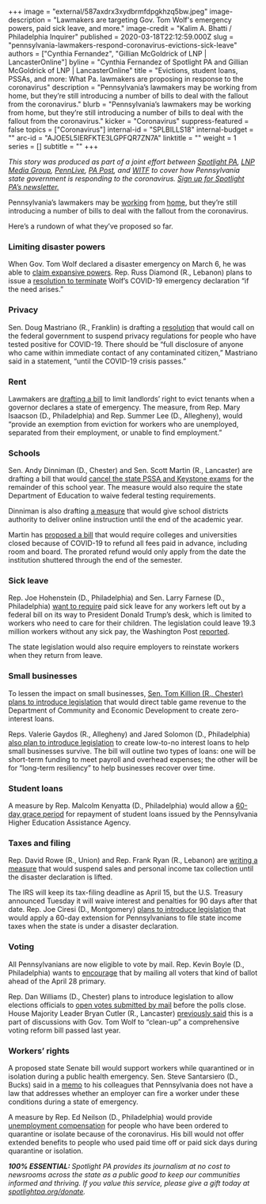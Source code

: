 +++
image = "external/587axdrx3xydbrmfdpgkhzq5bw.jpeg"
image-description = "Lawmakers are targeting Gov. Tom Wolf's emergency powers, paid sick leave, and more."
image-credit = "Kalim A. Bhatti / Philadelphia Inquirer"
published = 2020-03-18T22:12:59.000Z
slug = "pennsylvania-lawmakers-respond-coronavirus-evictions-sick-leave"
authors = ["Cynthia Fernandez", "Gillian McGoldrick of LNP | LancasterOnline"]
byline = "Cynthia Fernandez of Spotlight PA and Gillian McGoldrick of LNP | LancasterOnline"
title = "Evictions, student loans, PSSAs, and more: What Pa. lawmakers are proposing in response to the coronavirus"
description = "Pennsylvania’s lawmakers may be working from home, but they’re still introducing a number of bills to deal with the fallout from the coronavirus."
blurb = "Pennsylvania’s lawmakers may be working from home, but they’re still introducing a number of bills to deal with the fallout from the coronavirus."
kicker = "Coronavirus"
suppress-featured = false
topics = ["Coronavirus"]
internal-id = "SPLBILLS18"
internal-budget = ""
arc-id = "AJOE5L5IERFKTE3LGPFQR7ZN7A"
linktitle = ""
weight = 1
series = []
subtitle = ""
+++

<i>This story was produced as part of a joint effort between </i><a href="https://www.spotlightpa.org/"><i>Spotlight PA</i></a><i>, </i><a href="https://lancasteronline.com/"><i>LNP Media Group</i></a><i>, </i><a href="https://www.pennlive.com/"><i>PennLive</i></a><i>, </i><a href="https://papost.org/"><i>PA Post</i></a><i>, and </i><a href="https://www.witf.org/"><i>WITF</i></a><i> to cover how Pennsylvania state government is responding to the coronavirus. </i><a href="https://www.spotlightpa.org/newsletters"><i>Sign up for Spotlight PA’s newsletter.</i></a>

Pennsylvania’s lawmakers may be <a href="https://www.spotlightpa.org/news/2020/03/pennsylvania-senate-coronavirus-remote-voting-rules/">working</a> from <a href="https://www.spotlightpa.org/news/2020/03/pennsylvania-legislature-coronavirus-remote-voting/">home</a>, but they’re still introducing a number of bills to deal with the fallout from the coronavirus. 

Here’s a rundown of what they’ve proposed so far. 

### Limiting disaster powers

When Gov. Tom Wolf declared a disaster emergency on March 6, he was able to <a href="https://www.spotlightpa.org/news/2020/03/coronavirus-tom-wolf-emergency-powers-pennsylvania/">claim expansive powers</a>. Rep. Russ Diamond (R., Lebanon) plans to issue a <a href="https://www.legis.state.pa.us/cfdocs/Legis/CSM/showMemoPublic.cfm?chamber=H&SPick=20190&cosponId=31438">resolution to terminate</a> Wolf’s COVID-19 emergency declaration “if the need arises.”

### Privacy

Sen. Doug Mastriano (R., Franklin) is drafting a <a href="https://www.legis.state.pa.us/cfdocs/Legis/CSM/showMemoPublic.cfm?chamber=S&SPick=20190&cosponId=31439">resolution</a> that would call on the federal government to suspend privacy regulations for people who have tested positive for COVID-19. There should be “full disclosure of anyone who came within immediate contact of any contaminated citizen,” Mastriano said in a statement, “until the COVID-19 crisis passes.” 

### Rent

Lawmakers are <a href="https://www.legis.state.pa.us/cfdocs/Legis/CSM/showMemoPublic.cfm?chamber=H&SPick=20190&cosponId=31441">drafting a bill</a> to limit landlords’ right to evict tenants when a governor declares a state of emergency. The measure, from Rep. Mary Isaacson (D., Philadelphia) and Rep. Summer Lee (D., Allegheny), would “provide an exemption from eviction for workers who are unemployed, separated from their employment, or unable to find employment.”

### Schools 

Sen. Andy Dinniman (D., Chester) and Sen. Scott Martin (R., Lancaster) are drafting a bill that would <a href="https://www.legis.state.pa.us/cfdocs/legis/CSM/showMemoPublic.cfm?chamber=S&SPick=20190&cosponId=31444">cancel the state PSSA and Keystone exams</a> for the remainder of this school year. The measure would also require the state Department of Education to waive federal testing requirements. 

Dinniman is also drafting <a href="https://www.legis.state.pa.us/cfdocs/Legis/CSM/showMemoPublic.cfm?chamber=S&SPick=20190&cosponId=31407">a measure</a> that would give school districts authority to deliver online instruction until the end of the academic year. 

Martin has <a href="https://www.legis.state.pa.us/cfdocs/legis/CSM/showMemoPublic.cfm?chamber=S&SPick=20190&cosponId=31448">proposed a bill</a> that would require colleges and universities closed because of COVID-19 to refund all fees paid in advance, including room and board. The prorated refund would only apply from the date the institution shuttered through the end of the semester.

<script src="https://www.spotlightpa.org/embed.js" async></script><div data-spl-embed-version="1" data-spl-src="https://www.spotlightpa.org/embeds/donate/"></div>

### Sick leave 

Rep. Joe Hohenstein (D., Philadelphia) and Sen. Larry Farnese (D., Philadelphia) <a href="https://www.legis.state.pa.us/cfdocs/Legis/CSM/showMemoPublic.cfm?chamber=H&SPick=20190&cosponId=31442">want to require</a> paid sick leave for any workers left out by a federal bill on its way to President Donald Trump’s desk, which is limited to workers who need to care for their children. The legislation could leave 19.3 million workers without any sick pay, the Washington Post <a href="https://www.washingtonpost.com/business/2020/03/16/paid-sick-leave-coronavirus-house-bill/">reported</a>.

The state legislation would also require employers to reinstate workers when they return from leave.

### Small businesses

To lessen the impact on small businesses, <a href="https://www.legis.state.pa.us/cfdocs/Legis/CSM/showMemoPublic.cfm?chamber=S&SPick=20190&cosponId=31435">Sen. Tom Killion (R., Chester) plans to introduce legislation</a> that would direct table game revenue to the Department of Community and Economic Development to create zero-interest loans.

Reps. Valerie Gaydos (R., Allegheny) and Jared Solomon (D., Philadelphia) <a href="https://www.legis.state.pa.us/cfdocs/Legis/CSM/showMemoPublic.cfm?chamber=H&amp;SPick=20190&amp;cosponId=31443">also plan to introduce legislation</a> to create low-to-no interest loans to help small businesses survive. The bill will outline two types of loans: one will be short-term funding to meet payroll and overhead expenses; the other will be for “long-term resiliency” to help businesses recover over time.

### Student loans

A measure by Rep. Malcolm Kenyatta (D., Philadelphia) would allow a <a href="https://www.legis.state.pa.us/cfdocs/Legis/CSM/showMemoPublic.cfm?chamber=H&SPick=20190&cosponId=31431">60-day grace period</a> for repayment of student loans issued by the Pennsylvania Higher Education Assistance Agency.

### Taxes and filing 

Rep. David Rowe (R., Union) and Rep. Frank Ryan (R., Lebanon) are <a href="https://www.legis.state.pa.us/cfdocs/legis/CSM/showMemoPublic.cfm?chamber=H&SPick=20190&cosponId=31447">writing a measure</a> that would suspend sales and personal income tax collection until the disaster declaration is lifted. 

The IRS will keep its tax-filing deadline as April 15, but the U.S. Treasury announced Tuesday it will waive interest and penalties for 90 days after that date. Rep. Joe Ciresi (D., Montgomery) <a href="https://www.legis.state.pa.us/cfdocs/legis/CSM/showMemoPublic.cfm?chamber=H&SPick=20190&cosponId=31445">plans to introduce legislation</a> that would apply a 60-day extension for Pennsylvanians to file state income taxes when the state is under a disaster declaration.

<script src="https://www.spotlightpa.org/embed.js" async></script><div data-spl-embed-version="1" data-spl-src="https://www.spotlightpa.org/embeds/newsletter/"></div>

### Voting

All Pennsylvanians are now eligible to vote by mail. Rep. Kevin Boyle (D., Philadelphia) wants to <a href="https://www.legis.state.pa.us/cfdocs/Legis/CSM/showMemoPublic.cfm?chamber=H&SPick=20190&cosponId=31446">encourage</a> that by mailing all voters that kind of ballot ahead of the April 28 primary. 

Rep. Dan Williams (D., Chester) plans to introduce legislation to allow elections officials to <a href="https://www.legis.state.pa.us/cfdocs/Legis/CSM/showMemoPublic.cfm?chamber=H&amp;SPick=20190&amp;cosponId=31436">open votes submitted by mail</a> before the polls close. House Majority Leader Bryan Cutler (R., Lancaster) <a href="https://lancasteronline.com/news/pennsylvania-may-tweak-new-law-to-avoid-vote-counting-logjam/article_8380a4f4-c16e-58d1-9456-e730ac3e56a1.html">previously said</a> this is a part of discussions with Gov. Tom Wolf to “clean-up” a comprehensive voting reform bill passed last year.

### Workers’ rights

A proposed state Senate bill would support workers while quarantined or in isolation during a public health emergency. Sen. Steve Santarsiero (D., Bucks) said in a <a href="https://www.legis.state.pa.us/cfdocs/Legis/CSM/showMemoPublic.cfm?chamber=S&SPick=20190&cosponId=31376">memo</a> to his colleagues that Pennsylvania does not have a law that addresses whether an employer can fire a worker under these conditions during a state of emergency. 

A measure by Rep. Ed Neilson (D., Philadelphia) would provide <a href="https://www.legis.state.pa.us/cfdocs/Legis/CSM/showMemoPublic.cfm?chamber=H&SPick=20190&cosponId=31422">unemployment compensation</a> for people who have been ordered to quarantine or isolate because of the coronavirus. His bill would not offer extended benefits to people who used paid time off or paid sick days during quarantine or isolation. 

<i><b>100% ESSENTIAL: </b></i><i>Spotlight PA provides its journalism at no cost to newsrooms across the state as a public good to keep our communities informed and thriving. If you value this service, please give a gift today at </i><a href="https://www.spotlightpa.org/donate"><i>spotlightpa.org/donate</i></a><i>.</i>
